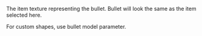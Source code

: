 The item texture representing the bullet. Bullet will look the same as the item selected here.

For custom shapes, use bullet model parameter.